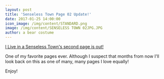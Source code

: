 ```yaml
---
layout: post
title: 'Senseless Town Page 02 Update!'
date: 2017-01-25 14:00:00
icon_image: /img/content/STANDARD.png
image: /img/content/SENSELESS TOWN 02JPG.JPG
author: a bear costume
---
```



[I Live in a Senseless Town's second page is out!](/comics/desperate+times_06/)

One of my favorite pages ever. Although I suspect that months from now I'll look back on this as one of many, many pages I love equally!

Enjoy!